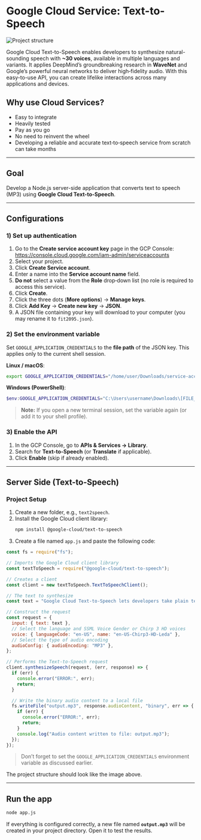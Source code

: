 # Google Cloud Service: Text-to-Speech

![Project structure](sandbox:/mnt/data/02870631-322c-443a-b2ae-8068fcdca9d9.png)

Google Cloud Text-to-Speech enables developers to synthesize natural-sounding speech with **~30 voices**, available in multiple languages and variants. It applies DeepMind’s groundbreaking research in **WaveNet** and Google’s powerful neural networks to deliver high‑fidelity audio. With this easy-to-use API, you can create lifelike interactions across many applications and devices.

## Why use Cloud Services?

- Easy to integrate  
- Heavily tested  
- Pay as you go  
- No need to reinvent the wheel  
- Developing a reliable and accurate text‑to‑speech service from scratch can take months

---

## Goal

Develop a Node.js server-side application that converts text to speech (MP3) using **Google Cloud Text-to-Speech**.

---

## Configurations

### 1) Set up authentication

1. Go to the **Create service account key** page in the GCP Console: <https://console.cloud.google.com/iam-admin/serviceaccounts>  
2. Select your project.  
3. Click **Create Service account**.  
4. Enter a name into the **Service account name** field.  
5. **Do not** select a value from the **Role** drop‑down list (no role is required to access this service).  
6. Click **Create**.  
7. Click the three dots (**More options**) → **Manage keys**.  
8. Click **Add Key** → **Create new key** → **JSON**.  
9. A JSON file containing your key will download to your computer (you may rename it to `fit2095.json`).

### 2) Set the environment variable

Set `GOOGLE_APPLICATION_CREDENTIALS` to the **file path** of the JSON key. This applies only to the current shell session.

**Linux / macOS**:
```bash
export GOOGLE_APPLICATION_CREDENTIALS="/home/user/Downloads/service-account-file.json"
```

**Windows (PowerShell)**:
```powershell
$env:GOOGLE_APPLICATION_CREDENTIALS="C:\Users\username\Downloads\[FILE_NAME].json"
```

> **Note:** If you open a new terminal session, set the variable again (or add it to your shell profile).

### 3) Enable the API

1. In the GCP Console, go to **APIs & Services → Library**.  
2. Search for **Text-to-Speech** (or **Translate** if applicable).  
3. Click **Enable** (skip if already enabled).

---

## Server Side (Text-to-Speech)

### Project Setup

1. Create a new folder, e.g., `text2speech`.
2. Install the Google Cloud client library:
   ```bash
   npm install @google-cloud/text-to-speech
   ```
3. Create a file named `app.js` and paste the following code:

```js
const fs = require("fs");

// Imports the Google Cloud client library
const textToSpeech = require("@google-cloud/text-to-speech");

// Creates a client
const client = new textToSpeech.TextToSpeechClient();

// The text to synthesize
const text = "Google Cloud Text-to-Speech lets developers take plain text and turn it into natural-sounding audio. And when I say natural, I mean it’s not the robotic voice you might remember from early text-to-speech systems. This service uses DeepMind’s WaveNet technology and Google’s powerful neural networks to generate voices that sound remarkably lifelike. Right now, you can choose from around 30 different voices, across multiple languages and even different accents or variants.";

// Construct the request
const request = {
  input: { text: text },
  // Select the language and SSML Voice Gender or Chirp 3 HD voices
  voice: { languageCode: "en-US", name: "en-US-Chirp3-HD-Leda" },
  // Select the type of audio encoding
  audioConfig: { audioEncoding: "MP3" },
};

// Performs the Text-to-Speech request
client.synthesizeSpeech(request, (err, response) => {
  if (err) {
    console.error("ERROR:", err);
    return;
  }

  // Write the binary audio content to a local file
  fs.writeFile("output.mp3", response.audioContent, "binary", err => {
    if (err) {
      console.error("ERROR:", err);
      return;
    }
    console.log("Audio content written to file: output.mp3");
  });
});
```

> Don’t forget to set the `GOOGLE_APPLICATION_CREDENTIALS` environment variable as discussed earlier.

The project structure should look like the image above.

---

## Run the app

```bash
node app.js
```

If everything is configured correctly, a new file named **`output.mp3`** will be created in your project directory. Open it to test the results.
